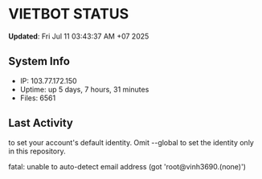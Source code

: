 # VIETBOT STATUS
**Updated**: Fri Jul 11 03:43:37 AM +07 2025

## System Info
- IP: 103.77.172.150
- Uptime: up 5 days, 7 hours, 31 minutes
- Files: 6561

## Last Activity

to set your account's default identity.
Omit --global to set the identity only in this repository.

fatal: unable to auto-detect email address (got 'root@vinh3690.(none)')
